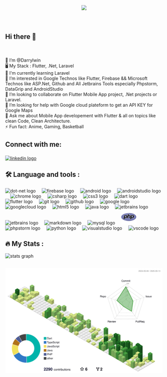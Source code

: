 <div align="center">
  <img height="" src="https://pbs.twimg.com/media/E8X8PZ5X0AA3RYh.jpg"  />
</div>

###

<br clear="both">

<h2 align="left">Hi there 👋</h2>

###

<br clear="both">

<p align="left">
👋 I’m @Darrylwin<br>
🖥️ My Stack : Flutter, .Net, Laravel<br>
<!-- 🔭 I’m currently working on a Food Delivery App<br> -->
🌱 I'm currently learning Laravel<br>
👀 I’m interested in Google Technos like Flutter, Firebase && Microsoft Technos like ASP.Net, Github and All Jetbrains Tools especially Phpstorm, DataGrip and AndroidStudio<br>
👯 I’m looking to collaborate on Flutter Mobile App project, .Net  projects or Laravel.<br>
🤔 I’m looking for help with Google cloud plateform to get an API KEY for Google Maps<br>
💬 Ask me about Mobile App developement with Flutter & all on topics like clean Code, Clean Architecture.<br>
⚡ Fun fact: Anime, Gaming, Basketball
</p>

###

<h2 align="left">Connect with me:</h2>

###

<div align="left">
  <a href="https://www.linkedin.com/in/darryl-win-logossou-04b5502a6/" target="_blank">
    <img src="https://raw.githubusercontent.com/maurodesouza/profile-readme-generator/master/src/assets/icons/social/linkedin/default.svg" width="52" height="40" alt="linkedin logo"  />
  </a>
</div>

<h2 align="left">🛠 Language and tools :</h2>

###

<div align="left">
  <img src="https://cdn.jsdelivr.net/gh/devicons/devicon/icons/dot-net/dot-net-original.svg" height="40" alt="dot-net logo"  />
  <img width="12" />
  <img src="https://cdn.jsdelivr.net/gh/devicons/devicon/icons/firebase/firebase-plain.svg" height="40" alt="firebase logo"  />
  <img width="12" />
  <img src="https://cdn.jsdelivr.net/gh/devicons/devicon/icons/android/android-original.svg" height="40" alt="android logo"  />
  <img width="12" />
  <img src="https://cdn.jsdelivr.net/gh/devicons/devicon/icons/androidstudio/androidstudio-original.svg" height="40" alt="androidstudio logo"  />
  <img width="12" />
  <img src="https://cdn.jsdelivr.net/gh/devicons/devicon/icons/chrome/chrome-original.svg" height="40" alt="chrome logo"  />
  <img width="12" />
  <img src="https://cdn.jsdelivr.net/gh/devicons/devicon/icons/csharp/csharp-original.svg" height="40" alt="csharp logo"  />
  <img width="12" />
  <img src="https://cdn.jsdelivr.net/gh/devicons/devicon/icons/css3/css3-original.svg" height="40" alt="css3 logo"  />
  <img width="12" />
  <img src="https://cdn.jsdelivr.net/gh/devicons/devicon/icons/dart/dart-original.svg" height="40" alt="dart logo"  />
  <img width="12" />
  <img src="https://cdn.jsdelivr.net/gh/devicons/devicon/icons/flutter/flutter-original.svg" height="40" alt="flutter logo"  />
  <img width="12" />
  <img src="https://cdn.jsdelivr.net/gh/devicons/devicon/icons/git/git-original.svg" height="40" alt="git logo"  />
  <img width="12" />
  <img src="https://cdn.jsdelivr.net/gh/devicons/devicon/icons/github/github-original.svg" height="40" alt="github logo"  />
  <img width="12" />
  <img src="https://cdn.jsdelivr.net/gh/devicons/devicon/icons/google/google-original.svg" height="40" alt="google logo"  />
  <img width="12" />
  <img src="https://cdn.jsdelivr.net/gh/devicons/devicon/icons/googlecloud/googlecloud-original.svg" height="40" alt="googlecloud logo"  />
  <img width="12" />
  <img src="https://cdn.jsdelivr.net/gh/devicons/devicon/icons/html5/html5-original.svg" height="40" alt="html5 logo"  />
  <img width="12" />
  <img src="https://cdn.jsdelivr.net/gh/devicons/devicon/icons/java/java-original.svg" height="40" alt="java logo"  />
  <img width="12" />
  <img src="https://cdn.jsdelivr.net/gh/devicons/devicon/icons/jetbrains/jetbrains-original.svg" height="40" alt="jetbrains logo"  />
  <img width="12" />
  <img src="https://cdn.jsdelivr.net/gh/devicons/devicon/icons/laravel/laravel-original.svg" height="40" alt="jetbrains logo"  />
  <img width="12" />
  <img src="https://cdn.jsdelivr.net/gh/devicons/devicon/icons/markdown/markdown-original.svg" height="40" alt="markdown logo"  />
  <img width="12" />
  <img src="https://cdn.jsdelivr.net/gh/devicons/devicon/icons/mysql/mysql-original.svg" height="40" alt="mysql logo"  />
  <img width="12"/>
  <img alt="php" src="https://raw.githubusercontent.com/devicons/devicon/master/icons/php/php-original.svg" height="48"/>
  <img width="12"/>
  <img src="https://cdn.jsdelivr.net/gh/devicons/devicon/icons/phpstorm/phpstorm-original.svg" height="40" alt="phpstorm logo"  />
  <img width="12" />
  <img src="https://cdn.jsdelivr.net/gh/devicons/devicon/icons/python/python-original.svg" height="40" alt="python logo"  />
  <img width="12" />
  <img src="https://cdn.jsdelivr.net/gh/devicons/devicon/icons/visualstudio/visualstudio-plain.svg" height="40" alt="visualstudio logo"  />
  <img width="12" />
  <img src="https://cdn.jsdelivr.net/gh/devicons/devicon/icons/vscode/vscode-original.svg" height="40" alt="vscode logo"  />
</div>

###

<h2 align="left">🔥 My Stats :</h2>

<div align="left">

  <img src="https://github-readme-stats.vercel.app/api?username=darrylwin&show=prs_merged&show_icons=true&theme=gotham&show_owner=true&hide_title=false&layout=compact" height="250" alt="stats graph"  /> 
  <br/> 
  <br/> 
  
  <!-- <img src="https://stats.dooboo.io/api/github-stats-advanced?login=Darrylwin" width="550" alt="stats graph"  /> 
  <br/> 
  <br/>  -->

<!-- last theme: &theme=one_dark_pro -->
  <!-- <img src="https://streak-stats.demolab.com?user=Darrylwin&locale=en&mode=daily&hide_border=false&border_radius=5&order=3&theme=gotham" height="220" alt="streak graph"  /> 
  <br/>
  <br/> -->

  <p align="center" >
    <picture>
      <source media="(prefers-color-scheme: dark)"  srcset="https://raw.githubusercontent.com/Darrylwin/Darrylwin/output-3d-contrib/night.svg" />
      <source media="(prefers-color-scheme: light)" srcset="https://raw.githubusercontent.com/Darrylwin/Darrylwin/output-3d-contrib/day.svg" />
      <img alt="github profile contributions chart"    src="https://raw.githubusercontent.com/Darrylwin/Darrylwin/output-3d-contrib/day.svg" />
    </picture>
  </p>

</div>

###

  <!-- <img src="https://github-profile-trophy.vercel.app/?username=Darrylwin&theme=onedark&no-frame=false&no-bg=false&margin-w=4" height="150" alt="trophy graph"  />
   <br/> <br/>  -->

<!-- last theme: &theme=noctis_minimus -->
  <!-- <img src="https://github-readme-stats.vercel.app/api/top-langs?username=Darrylwin&locale=en&hide_title=false&layout=compact&card_width=340&langs_count=6&theme=gotham&hide_border=false&order=2" height="180" alt="languages graph"  /> <br/> <br/> -->

<!-- [![Darrylwin's Github Stats](https://stats.deeptrain.net/user/Darrylwin/)](https://github.com/darrylwin/darrylwin) -->

  <!-- <img src="https://github-contributor-stats.vercel.app/api?username=Darrylwin&limit=5&theme=noctis_minimus&combine_all_yearly_contributions=true" />  -->

  <!-- <img src="https://github-readme-activity-graph.vercel.app/graph?username=Darrylwin&theme=noctis-minimus&area=true&radius=10" height="350" alt="activity-graph graph"  /> -->
<!--
---

[![](https://visitcount.itsvg.in/api?id=Darrylwin&icon=0&color=0)](https://visitcount.itsvg.in)
-->
